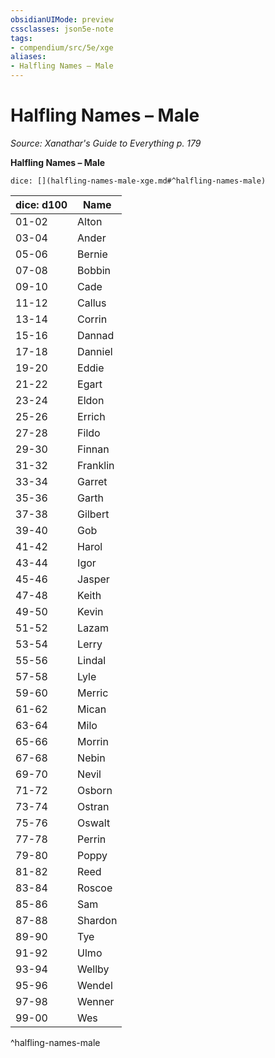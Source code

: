 ```yaml
---
obsidianUIMode: preview
cssclasses: json5e-note
tags:
- compendium/src/5e/xge
aliases:
- Halfling Names – Male
---
```

# Halfling Names – Male
*Source: Xanathar's Guide to Everything p. 179* 

**Halfling Names – Male**

`dice: [](halfling-names-male-xge.md#^halfling-names-male)`

| dice: d100 | Name |
|------------|------|
| 01-02 | Alton |
| 03-04 | Ander |
| 05-06 | Bernie |
| 07-08 | Bobbin |
| 09-10 | Cade |
| 11-12 | Callus |
| 13-14 | Corrin |
| 15-16 | Dannad |
| 17-18 | Danniel |
| 19-20 | Eddie |
| 21-22 | Egart |
| 23-24 | Eldon |
| 25-26 | Errich |
| 27-28 | Fildo |
| 29-30 | Finnan |
| 31-32 | Franklin |
| 33-34 | Garret |
| 35-36 | Garth |
| 37-38 | Gilbert |
| 39-40 | Gob |
| 41-42 | Harol |
| 43-44 | Igor |
| 45-46 | Jasper |
| 47-48 | Keith |
| 49-50 | Kevin |
| 51-52 | Lazam |
| 53-54 | Lerry |
| 55-56 | Lindal |
| 57-58 | Lyle |
| 59-60 | Merric |
| 61-62 | Mican |
| 63-64 | Milo |
| 65-66 | Morrin |
| 67-68 | Nebin |
| 69-70 | Nevil |
| 71-72 | Osborn |
| 73-74 | Ostran |
| 75-76 | Oswalt |
| 77-78 | Perrin |
| 79-80 | Poppy |
| 81-82 | Reed |
| 83-84 | Roscoe |
| 85-86 | Sam |
| 87-88 | Shardon |
| 89-90 | Tye |
| 91-92 | Ulmo |
| 93-94 | Wellby |
| 95-96 | Wendel |
| 97-98 | Wenner |
| 99-00 | Wes |
^halfling-names-male